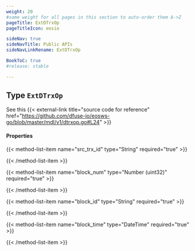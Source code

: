 ```yaml
---
weight: 20
#same weight for all pages in this section to auto-order them A->Z
pageTitle: ExtDTrxOp
pageTitleIcon: eosio

sideNav: true
sideNavTitle: Public APIs
sideNavLinkRename: ExtDTrxOp

BookToC: true
#release: stable

---
```


## Type `ExtDTrxOp`

See this {{< external-link title="source code for reference" href="https://github.com/dfuse-io/eosws-go/blob/master/mdl/v1/dtrxop.go#L24" >}}

#### Properties

{{< method-list-item name="src_trx_id" type="String" required="true" >}}
  <!-- TODO: required or not? + Add description -->
{{< /method-list-item >}}

{{< method-list-item name="block_num" type="Number (uint32)" required="true" >}}
  <!-- TODO: required or not? + Add description -->
{{< /method-list-item >}}

{{< method-list-item name="block_id" type="String" required="true" >}}
  <!-- TODO: required or not? + Add description -->
{{< /method-list-item >}}

{{< method-list-item name="block_time" type="DateTime" required="true" >}}
  <!-- TODO: required or not? + Add description -->
{{< /method-list-item >}}
